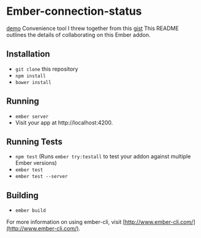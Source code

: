 # Ember-connection-status

[demo](http://srowhani.github.io/ember-connection-status)
Convenience tool I threw together from this [gist](https://gist.github.com/lukes/e190d5db75204bc1ca64)
This README outlines the details of collaborating on this Ember addon.

## Installation

* `git clone` this repository
* `npm install`
* `bower install`

## Running

* `ember server`
* Visit your app at http://localhost:4200.

## Running Tests

* `npm test` (Runs `ember try:testall` to test your addon against multiple Ember versions)
* `ember test`
* `ember test --server`

## Building

* `ember build`

For more information on using ember-cli, visit [http://www.ember-cli.com/](http://www.ember-cli.com/).

